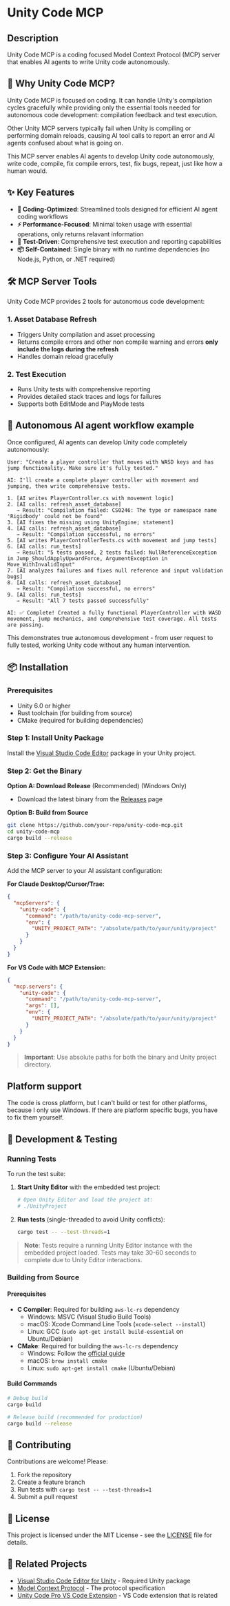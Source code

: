 # Unity Code MCP

## Description
Unity Code MCP is a coding focused Model Context Protocol (MCP) server that enables AI agents to write Unity code autonomously.

## 🎯 Why Unity Code MCP?

Unity Code MCP is focused on coding. It can handle Unity's compilation cycles gracefully while providing only the essential tools needed for autonomous code development: compilation feedback and test execution.

Other Unity MCP servers typically fail when Unity is compiling or performing domain reloads, causing AI tool calls to report an error and AI agents confused about what is going on.

This MCP server enables AI agents to develop Unity code autonomously, write code, compile, fix compile errors, test, fix bugs, repeat, just like how a human would.

## ✨ Key Features

- **🤖 Coding-Optimized**: Streamlined tools designed for efficient AI agent coding workflows
- **⚡ Performance-Focused**: Minimal token usage with essential operations, only returns relavant information
- **🧪 Test-Driven**: Comprehensive test execution and reporting capabilities
- **📦 Self-Contained**: Single binary with no runtime dependencies (no Node.js, Python, or .NET required)

## 🛠️ MCP Server Tools

Unity Code MCP provides 2 tools for autonomous code development:

### 1. **Asset Database Refresh**
- Triggers Unity compilation and asset processing
- Returns compile errors and other non compile warning and errors **only include the logs during the refresh**
- Handles domain reload gracefully

### 2. **Test Execution**
- Runs Unity tests with comprehensive reporting
- Provides detailed stack traces and logs for failures
- Supports both EditMode and PlayMode tests

## 🚀 Autonomous AI agent workflow example

Once configured, AI agents can develop Unity code completely autonomously:

```
User: "Create a player controller that moves with WASD keys and has jump functionality. Make sure it's fully tested."

AI: I'll create a complete player controller with movement and jumping, then write comprehensive tests.

1. [AI writes PlayerController.cs with movement logic]
2. [AI calls: refresh_asset_database]
   → Result: "Compilation failed: CS0246: The type or namespace name 'Rigidbody' could not be found"
3. [AI fixes the missing using UnityEngine; statement]
4. [AI calls: refresh_asset_database]
   → Result: "Compilation successful, no errors"
5. [AI writes PlayerControllerTests.cs with movement and jump tests]
6. [AI calls: run_tests]
   → Result: "5 tests passed, 2 tests failed: NullReferenceException in Jump_ShouldApplyUpwardForce, ArgumentException in Move_WithInvalidInput"
7. [AI analyzes failures and fixes null reference and input validation bugs]
8. [AI calls: refresh_asset_database]
   → Result: "Compilation successful, no errors"
9. [AI calls: run_tests]
   → Result: "All 7 tests passed successfully"

AI: ✅ Complete! Created a fully functional PlayerController with WASD movement, jump mechanics, and comprehensive test coverage. All tests are passing.
```

This demonstrates true autonomous development - from user request to fully tested, working Unity code without any human intervention.

## 📦 Installation

### Prerequisites
- Unity 6.0 or higher
- Rust toolchain (for building from source)
- CMake (required for building dependencies)

### Step 1: Install Unity Package
Install the [Visual Studio Code Editor](https://github.com/hackerzhuli/com.hackerzhuli.code) package in your Unity project.

### Step 2: Get the Binary
**Option A: Download Release** (Recommended) (Windows Only)
- Download the latest binary from the [Releases](https://github.com/your-repo/unity-code-mcp/releases) page

**Option B: Build from Source**
```bash
git clone https://github.com/your-repo/unity-code-mcp.git
cd unity-code-mcp
cargo build --release
```

### Step 3: Configure Your AI Assistant
Add the MCP server to your AI assistant configuration:

**For Claude Desktop/Cursor/Trae:**
```json
{
  "mcpServers": {
    "unity-code": {
      "command": "/path/to/unity-code-mcp-server",
      "env": {
        "UNITY_PROJECT_PATH": "/absolute/path/to/your/unity/project"
      }
    }
  }
}
```

**For VS Code with MCP Extension:**
```json
{
  "mcp.servers": {
    "unity-code": {
      "command": "/path/to/unity-code-mcp-server",
      "args": [],
      "env": {
        "UNITY_PROJECT_PATH": "/absolute/path/to/your/unity/project"
      }
    }
  }
}
```

> **Important**: Use absolute paths for both the binary and Unity project directory.

## Platform support
The code is cross platform, but I can't build or test for other platforms, because I only use Windows. If there are platform specific bugs, you have to fix them yourself.

## 🧪 Development & Testing

### Running Tests
To run the test suite:

1. **Start Unity Editor** with the embedded test project:
   ```bash
   # Open Unity Editor and load the project at:
   # ./UnityProject
   ```

2. **Run tests** (single-threaded to avoid Unity conflicts):
   ```bash
   cargo test -- --test-threads=1
   ```

> **Note**: Tests require a running Unity Editor instance with the embedded project loaded. Tests may take 30-60 seconds to complete due to Unity Editor interactions.

### Building from Source

#### Prerequisites
- **C Compiler**: Required for building `aws-lc-rs` dependency
  - Windows: MSVC (Visual Studio Build Tools)
  - macOS: Xcode Command Line Tools (`xcode-select --install`)
  - Linux: GCC (`sudo apt-get install build-essential` on Ubuntu/Debian)
- **CMake**: Required for building the `aws-lc-rs` dependency
  - Windows: Follow the [official guide](https://aws.github.io/aws-lc-rs/requirements/windows.html)
  - macOS: `brew install cmake`
  - Linux: `sudo apt-get install cmake` (Ubuntu/Debian)

#### Build Commands
```bash
# Debug build
cargo build

# Release build (recommended for production)
cargo build --release
```

## 🤝 Contributing

Contributions are welcome! Please:
1. Fork the repository
2. Create a feature branch
3. Run tests with `cargo test -- --test-threads=1`
4. Submit a pull request

## 📄 License

This project is licensed under the MIT License - see the [LICENSE](LICENSE) file for details.

## 🔗 Related Projects

- [Visual Studio Code Editor for Unity](https://github.com/hackerzhuli/com.hackerzhuli.code) - Required Unity package
- [Model Context Protocol](https://modelcontextprotocol.io/) - The protocol specification
- [Unity Code Pro VS Code Extension](https://github.com/your-repo/unity-code-pro) - VS Code extension that is related

